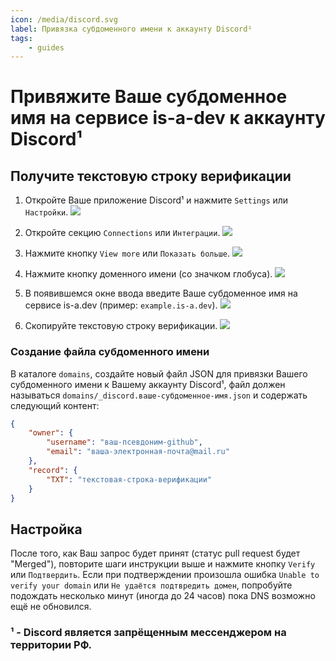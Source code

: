 ```yaml
---
icon: /media/discord.svg
label: Привязка субдоменного имени к аккаунту Discord¹
tags:
    - guides
---
```


# Привяжите Ваше субдоменное имя на сервисе is-a-dev к аккаунту Discord¹

## Получите текстовую строку верификации

1. Откройте Ваше приложение Discord¹ и нажмите `Settings` или `Настройки`.
   ![](../media/discord/step_1.png)

1. Откройте секцию `Connections` или `Интеграции`.
   ![](../media/discord/step_2.png)

1. Нажмите кнопку `View more` или `Показать больше`.
   ![](../media/discord/step_3.png)

1. Нажмите кнопку доменного имени (со значком глобуса).
   ![](../media/discord/step_4.png)

1. В появившемся окне ввода введите Ваше субдоменное имя на сервисе is-a.dev (пример: `example.is-a.dev`).
   ![](../media/discord/step_5.png)

1. Скопируйте текстовую строку верификации.
   ![](../media/discord/step_6.png)

### Создание файла субдоменного имени

В каталоге `domains`, создайте новый файл JSON для привязки Вашего субдоменного имени к Вашему аккаунту Discord¹, файл должен называться `domains/_discord.ваше-субдоменное-имя.json` и содержать следующий контент:

```json
{
    "owner": {
        "username": "ваш-псевдоним-github",
        "email": "ваша-электронная-почта@mail.ru"
    },
    "record": {
        "TXT": "текстовая-строка-верификации"
    }
}
```

## Настройка

После того, как Ваш запрос будет принят (статус pull request будет "Merged"), повторите шаги инструкции выше и нажмите кнопку `Verify` или `Подтвердить`.
Если при подтверждении произошла ошибка `Unable to verify your domain` или `Не удаётся подтвредить домен`, попробуйте подождать несколько минут (иногда до 24 часов) пока DNS возможно ещё не обновился.

### ¹ - Discord является запрёщенным мессенджером на территории РФ.
